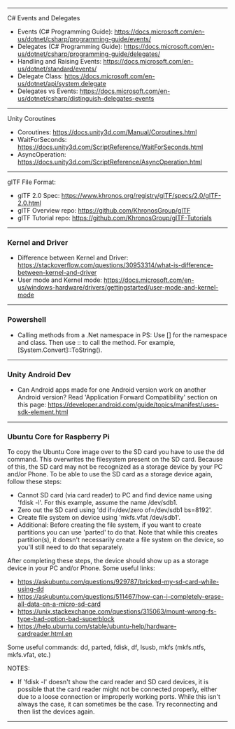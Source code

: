 
----
C# Events and Delegates
* Events (C# Programming Guide): https://docs.microsoft.com/en-us/dotnet/csharp/programming-guide/events/
* Delegates (C# Programming Guide): https://docs.microsoft.com/en-us/dotnet/csharp/programming-guide/delegates/
* Handling and Raising Events: https://docs.microsoft.com/en-us/dotnet/standard/events/
* Delegate Class: https://docs.microsoft.com/en-us/dotnet/api/system.delegate
* Delegates vs Events: https://docs.microsoft.com/en-us/dotnet/csharp/distinguish-delegates-events
----
Unity Coroutines
* Coroutines: https://docs.unity3d.com/Manual/Coroutines.html
* WaitForSeconds: https://docs.unity3d.com/ScriptReference/WaitForSeconds.html
* AsyncOperation: https://docs.unity3d.com/ScriptReference/AsyncOperation.html
----
glTF File Format:
* glTF 2.0 Spec: https://www.khronos.org/registry/glTF/specs/2.0/glTF-2.0.html
* glTF Overview repo: https://github.com/KhronosGroup/glTF
* glTF Tutorial repo: https://github.com/KhronosGroup/glTF-Tutorials
----
### Kernel and Driver
* Difference between Kernel and Driver: https://stackoverflow.com/questions/30953314/what-is-difference-between-kernel-and-driver
* User mode and Kernel mode: https://docs.microsoft.com/en-us/windows-hardware/drivers/gettingstarted/user-mode-and-kernel-mode
----
### Powershell
* Calling methods from a .Net namespace in PS: Use [] for the namespace and class. Then use :: to call the method. For example, [System.Convert]::ToString().
----
### Unity Android Dev
* Can Android apps made for one Android version work on another Android version?
Read 'Application Forward Compatibility' section on this page: https://developer.android.com/guide/topics/manifest/uses-sdk-element.html
----
### Ubuntu Core for Raspberry Pi
To copy the Ubuntu Core image over to the SD card you have to use the dd command. This overwrites the filesystem present on the SD card. Because of this, the SD card may not be recognized as a storage device by your PC and/or Phone. To be able to use the SD card as a storage device again, follow these steps:
* Cannot SD card (via card reader) to PC and find device name using 'fdisk -l'. For this example, assume the name /dev/sdb1.
* Zero out the SD card using 'dd if=/dev/zero of=/dev/sdb1 bs=8192'.
* Create file system on device using 'mkfs.vfat /dev/sdb1'.
* Additional: Before creating the file system, if you want to create partitions you can use 'parted' to do that. Note that while this creates partition(s), it doesn't necessarily create a file system on the device, so you'll still need to do that separately.

After completing these steps, the device should show up as a storage device in your PC and/or Phone.
Some useful links:
* https://askubuntu.com/questions/929787/bricked-my-sd-card-while-using-dd
* https://askubuntu.com/questions/511467/how-can-i-completely-erase-all-data-on-a-micro-sd-card
* https://unix.stackexchange.com/questions/315063/mount-wrong-fs-type-bad-option-bad-superblock
* https://help.ubuntu.com/stable/ubuntu-help/hardware-cardreader.html.en

Some useful commands: dd, parted, fdisk, df, lsusb, mkfs (mkfs.ntfs, mkfs.vfat, etc.)

NOTES:
* If 'fdisk -l' doesn't show the card reader and SD card devices, it is possible that the card reader might not be connected properly, either due to a loose connection or improperly working ports. While this isn't always the case, it can sometimes be the case. Try reconnecting and then list the devices again.
----
